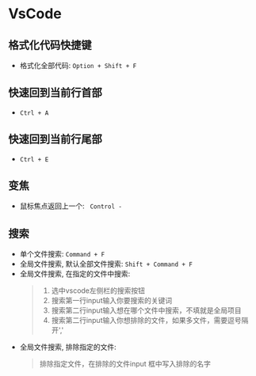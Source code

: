 # VsCode

## 格式化代码快捷键
* 格式化全部代码: `Option + Shift + F`

## 快速回到当前行首部
* `Ctrl + A`

## 快速回到当前行尾部
* `Ctrl + E`

## 变焦
* 鼠标焦点返回上一个: ` Control -`

## 搜索
* 单个文件搜索: `Command + F`
* 全局文件搜索, 默认全部文件搜索: `Shift + Command + F`
* 全局文件搜索, 在指定的文件中搜索:
    > 1. 选中vscode左侧栏的搜索按钮
    > 2. 搜索第一行input输入你要搜索的关键词
    > 3. 搜索第二行input输入想在哪个文件中搜索，不填就是全局项目
    > 4. 搜索第二行input输入你想排除的文件，如果多文件，需要逗号隔开','
* 全局文件搜索, 排除指定的文件: 
    > 排除指定文件，在排除的文件input 框中写入排除的名字





